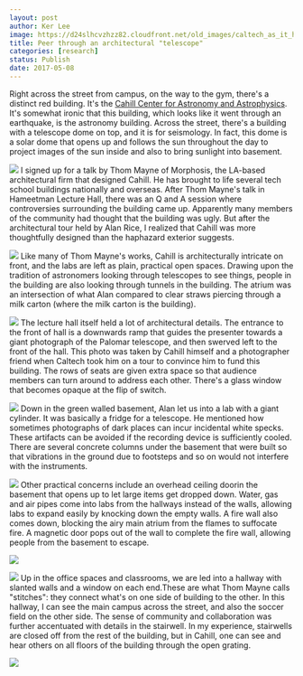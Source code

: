 ```yaml
---
layout: post
author: Ker Lee
image: https://d24slhcvzhzz82.cloudfront.net/old_images/caltech_as_it_happens/6a0105349b8251970b01b7c8f35f74970b.jpg
title: Peer through an architectural "telescope"
categories: [research]
status: Publish
date: 2017-05-08
---
```



Right across the street from campus, on the way to the gym, there's a distinct red building. It's the [Cahill Center for Astronomy and Astrophysics](https://www.caltech.edu/news/caltechs-newest-shining-star-cahill-center-astronomy-and-astrophysics-1503). It's somewhat ironic that this building, which looks like it went through an earthquake, is the astronomy building. Across the street, there's a building with a telescope dome on top, and it is for seismology. In fact, this dome is a solar dome that opens up and follows the sun throughout the day to project images of the sun inside and also to bring sunlight into basement.


![](https://d24slhcvzhzz82.cloudfront.net/old_images/6a0105349b8251970b01b7c8f35f79970b-320wi.jpg)
I signed up for a talk by Thom Mayne of Morphosis, the LA-based architectural firm that designed Cahill. He has brought to life several tech school buildings nationally and overseas. After Thom Mayne's talk in Hameetman Lecture Hall, there was an Q and A session where controversies surrounding the building came up. Apparently many members of the community had thought that the building was ugly. But after the architectural tour held by Alan Rice, I realized that Cahill was more thoughtfully designed than the haphazard exterior suggests.


![](https://d24slhcvzhzz82.cloudfront.net/old_images/6a0105349b8251970b01b7c8f35f89970b-320wi.jpg)
Like many of Thom Mayne's works, Cahill is architecturally intricate on front, and the labs are left as plain, practical open spaces. Drawing upon the tradition of astronomers looking through telescopes to see things, people in the building are also looking through tunnels in the building. The atrium was an intersection of what Alan compared to clear straws piercing through a milk carton (where the milk carton is the building).


![](https://d24slhcvzhzz82.cloudfront.net/old_images/6a0105349b8251970b01b7c8f35f81970b-320wi.jpg)
The lecture hall itself held a lot of architectural details. The entrance to the front of hall is a downwards ramp that guides the presenter towards a giant photograph of the Palomar telescope, and then swerved left to the front of the hall. This photo was taken by Cahill himself and a photographer friend when Caltech took him on a tour to convince him to fund this building. The rows of seats are given extra space so that audience members can turn around to address each other. There's a glass window that becomes opaque at the flip of switch.


![](https://d24slhcvzhzz82.cloudfront.net/old_images/6a0105349b8251970b01b7c8f35f8d970b-320wi.jpg)
Down in the green walled basement, Alan let us into a lab with a giant cylinder. It was basically a fridge for a telescope. He mentioned how sometimes photographs of dark places can incur incidental white specks. These artifacts can be avoided if the recording device is sufficiently cooled. There are several concrete columns under the basement that were built so that vibrations in the ground due to footsteps and so on would not interfere with the instruments.


![](https://d24slhcvzhzz82.cloudfront.net/old_images/6a0105349b8251970b01b7c8f35f68970b-320wi.jpg)
Other practical concerns include an overhead ceiling doorin the basement that opens up to let large items get dropped down. Water, gas and air pipes come into labs from the hallways instead of the walls, allowing labs to expand easily by knocking down the empty walls. A fire wall also comes down, blocking the airy main atrium from the flames to suffocate fire. A magnetic door pops out of the wall to complete the fire wall, allowing people from the basement to escape.


![](https://d24slhcvzhzz82.cloudfront.net/old_images/6a0105349b8251970b01b7c8f35f85970b-320wi.jpg)


![](https://d24slhcvzhzz82.cloudfront.net/old_images/6a0105349b8251970b01b7c8f35f70970b-320wi.jpg)
Up in the office spaces and classrooms, we are led into a hallway with slanted walls and a window on each end.These are what Thom Mayne calls "stitches": they connect what's on one side of building to the other. In this hallway, I can see the main campus across the street, and also the soccer field on the other side. The sense of community and collaboration was further accentuated with details in the stairwell. In my experience, stairwells are closed off from the rest of the building, but in Cahill, one can see and hear others on all floors of the building through the open grating.


![](https://d24slhcvzhzz82.cloudfront.net/old_images/6a0105349b8251970b01b7c8f35f7d970b-320wi.jpg)
